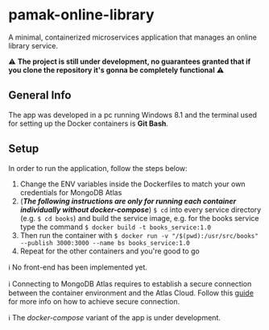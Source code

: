# pamak-online-library
A minimal, containerized microservices application that manages an online library service.

:warning: **The project is still under development, no guarantees granted that if you clone the repository it's gonna be completely functional** :warning:

## General Info
The app was developed in a pc running Windows 8.1 and the terminal used for setting up the Docker containers is **Git Bash**. 

## Setup
In order to run the application, follow the steps below: 
1. Change the ENV variables inside the Dockerfiles to match your own credentials for MongoDB Atlas
2. (**_The following instructions are only for running each container individually without docker-compose_**) ```$ cd``` into every service directory (e.g. ```$ cd books```) and build the service image, e.g. for the books service type the command ```$ docker build -t books_service:1.0```
3. Then run the container with ```$ docker run -v "/$(pwd):/usr/src/books" --publish 3000:3000 --name bs books_service:1.0```
4. Repeat for the other containers and you're good to go

:information_source: No front-end has been implemented yet.

:information_source: Connecting to MongoDB Atlas requires to establish a secure connection between the container environment and the Atlas Cloud. Follow this [guide](https://docs.docker.com/engine/security/https/) for more info on how to achieve secure connection.

:information_source: The _docker-compose_ variant of the app is under development.
